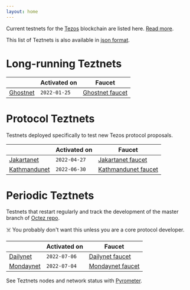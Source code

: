 ```yaml
---
layout: home
---
```


Current testnets for the [Tezos](https://tezos.com) blockchain are listed here. [Read more](about/).

This list of Teztnets is also available in [json format](https://teztnets.xyz/teztnets.json).

# Long-running Teztnets



| | Activated on | Faucet |
|-------|---------------------|--|
| [Ghostnet](/ghostnet-about) | `2022-01-25` | [Ghostnet faucet](https://teztnets.xyz/ghostnet-faucet) |



# Protocol Teztnets

Testnets deployed specifically to test new Tezos protocol proposals.

| | Activated on | Faucet |
|-------|---------------------|--|
| [Jakartanet](/jakartanet-about) | `2022-04-27` | [Jakartanet faucet](https://teztnets.xyz/jakartanet-faucet) |
| [Kathmandunet](/kathmandunet-about) | `2022-06-30` | [Kathmandunet faucet](https://teztnets.xyz/kathmandunet-faucet) |



# Periodic Teztnets

Testnets that restart regularly and track the development of the master branch of [Octez repo](https://gitlab.com/tezos/tezos/).
 
☠️ You probably don't want this unless you are a core protocol developer.

| | Activated on | Faucet |
|-------|---------------------|--|
| [Dailynet](/dailynet-about) | `2022-07-06` | [Dailynet faucet](https://teztnets.xyz/dailynet-2022-07-06-faucet) |
| [Mondaynet](/mondaynet-about) | `2022-07-04` | [Mondaynet faucet](https://teztnets.xyz/mondaynet-2022-07-04-faucet) |




See Teztnets nodes and network status with [Pyrometer](https://pyrometer.teztnets.xyz).
